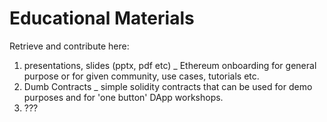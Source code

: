 # Educational Materials

Retrieve and contribute here:
1) presentations, slides (pptx, pdf etc) _ Ethereum onboarding for general purpose or for given community, use cases, tutorials etc.
2) Dumb Contracts _ simple solidity contracts that can be used for demo purposes and for 'one button' DApp workshops.
3) ???
